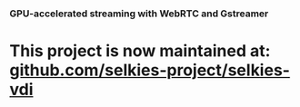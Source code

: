### GPU-accelerated streaming with WebRTC and Gstreamer

# This project is now maintained at: [github.com/selkies-project/selkies-vdi](https://github.com/selkies-project/selkies-vdi)
